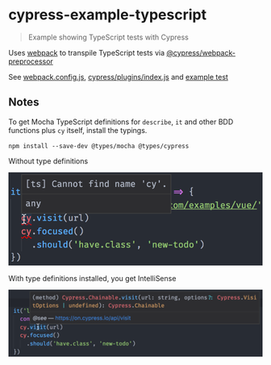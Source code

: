 # cypress-example-typescript

> Example showing TypeScript tests with Cypress

Uses [webpack](https://github.com/webpack/webpack) to transpile TypeScript tests
via [@cypress/webpack-preprocessor](https://github.com/cypress-io/cypress-webpack-preprocessor)

See [webpack.config.js](webpack.config.js), [cypress/plugins/index.js](cypress/plugins/index.js)
and [example test](cypress/integration/spec.ts)

## Notes

To get Mocha TypeScript definitions for `describe`, `it` and other BDD functions plus `cy` 
itself, install the typings.

```
npm install --save-dev @types/mocha @types/cypress
```

Without type definitions

![Without type definitions](screenshots/cy-without-type-definition.png)

With type definitions installed, you get IntelliSense

![Cypress type definitions](screenshots/cy-type-definitions.png)
